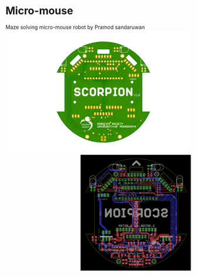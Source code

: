 # Micro-mouse
Maze solving micro-mouse robot
by Pramod sandaruwan
<img src="./media/pcb.png"/> <img align="right" img src="./media/layout.png" width="300"/>
